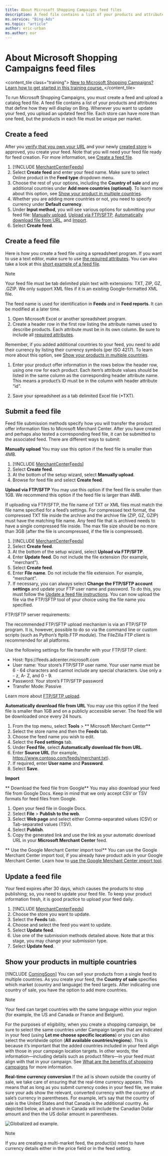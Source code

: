 ```yaml
---
title: About Microsoft Shopping Campaigns feed files
description: A feed file contains a list of your products and attributes that define how they'll display on Bing.
ms.service: "Bing-Ads"
ms.topic: "article"
author: eric-urban
ms.author: eur
---
```


# About Microsoft Shopping Campaigns feed files

<content_tile class="training">      [        New to Microsoft Shopping Campaigns? Learn how to get started in this training course.      ](https://go.microsoft.com/fwlink?LinkId=2129851)    </content_tile>

To run Microsoft Shopping Campaigns, you must create a feed and upload a catalog feed file. A feed file contains a list of your products and attributes that define how they will display on Bing.    Whenever you want to update your feed, you upload an updated feed file. Each store can have more than one feed, but the products in each file must be unique per market.

## Create a feed

After you [verify that you own your URL](./hlp_BA_PROC_ClaimYourDomain.md) and your newly [created store](./hlp_BA_PROC_CreateBingMerchantCenterStore.md) is approved, you create your feed. Note that you will need your feed file ready for feed creation. For more information, see [Create a feed file](#CreateAFeedFile).

1. [!INCLUDE [MerchantCenterFeeds](./includes/MerchantCenterFeeds.md)]
1. Select **Create feed** and enter your feed name. Make sure to select Online product in the **Feed type** dropdown menu.
1. Choose the rest of your options, including the **Country of sale** and any additional countries under **Add more countries (optional)**. To learn more about this option, see [ Show your product in multiple countries](#MultipleCountries).
1. Whether you are adding more countries or not, you need to specify currency under **Default currency**.
1. Under **Input method**, you will see various options for submitting your feed file: [Manually upload](#ManuallyUpload), [Upload via FTP/SFTP](#UploadViaFTP), [Automatically download file from URL](#AutomaticallyDownload), and [Import](#Import).
1. Select **Create feed**.

<anchor id="CreateAFeedFile" />

## Create a feed file

Here is how you create a feed file using a spreadsheet program. If you want to use a text editor, make sure to use [ the required attributes](./hlp_BA_CONC_AboutBingMerchantCenterCatalogFile.md). You can also take a look at this [short example of a feed file](https://go.microsoft.com/fwlink?LinkId=506749).

> [!NOTE]
> Your feed file must be tab delimited plain text with extensions: TXT, ZIP, GZ, .GZIP. We only support XML files if it is an existing Google-formatted XML file.

The feed name is used for identification in **Feeds** and in **Feed reports**. It can be modified at a later time.

1. Open Microsoft Excel or another spreadsheet program.
1. Create a header row in the first row listing the attribute names used to describe products. Each attribute must be in its own column.
Be sure to include all [required attributes](./hlp_BA_CONC_AboutBingMerchantCenterCatalogFile.md).

Remember, if you added additional countries to your feed, you need to add their currency by listing their currency symbols (per ISO 4217). To learn more about this option, see [Show your products in multiple countries](#MultipleCountries).

1. Enter your product offer information in the rows below the header row, using one row for each product.
Each item’s attribute values should be listed in the same column as the corresponding 	header attribute name. This means a product’s ID must be in the column with header attribute “id”.

1. Save your spreadsheet as a tab delimited Excel file (\*TXT).

## Submit a feed file

Feed file submission methods specify how you will transfer the product offer information files to Microsoft Merchant Center. After you have created and perhaps also tested a corresponding feed file, it can be submitted to the associated feed. There are different ways to submit:

<anchor id="ManuallyUpload" />

**Manually upload**
You may use this option if the feed file is smaller than 4MB.

1. [!INCLUDE [MerchantCenterFeeds](./includes/MerchantCenterFeeds.md)]
1. Select **Create feed**.
1. At the bottom of the setup wizard, select **Manually upload**.
1. Browse for feed file and select **Create feed**.

<anchor id="UploadViaFTP" />

**Upload via FTP/SFTP**
You may use this option if the feed file is smaller than 1GB. We recommend this option if the feed file is larger than 4MB.

If uploading via FTP/SFTP, the file name of TXT or XML files must match the file name specified for a feed’s settings. For compressed text format, the compressed TXT file inside the archive and the archive file (ZIP, GZ, GZIP) must have the matching file name. Any feed file that is archived needs to have a single compressed file inside. The max file size should be no more than 3GB (after the file is uncompressed, if the file is compressed).

1. [!INCLUDE [MerchantCenterFeeds](./includes/MerchantCenterFeeds.md)]
1. Select **Create feed**.
1. At the bottom of the setup wizard, select **Upload via FTP/SFTP**.
1. Enter **Update feed**. Do not include the file extension (for example, "merchant").
1. Select **Create feed**.
1. Enter **File name**. Do not include the file extension. For example, “merchant”.
1. If necessary, you can always select **Change the FTP/SFTP account settings** and update your FTP user name and password. To do this, you must follow the [ Update a feed file instructions](#UpdateAFeedFile).
You can now upload the file via the FTP/SFTP tool of your choice using the file name you specified.

FTP/SFTP server requirements:

The recommended FTP/SFTP upload mechanism is via an FTP/SFTP program. It is, however, possible to do so via the command line or custom scripts (such as Python’s ftplib.FTP module). The FileZilla FTP client is recommended for all platforms.

Use the following settings for file transfer with your FTP/SFTP client:

- Host: ftps://feeds.adcenter.microsoft.com
- User name: Your store’s FTP/SFTP user name. Your user name must be 6 - 64 characters and cannot include any special characters. Use only a - z, A- Z, and 0 - 9.
- Password: Your store’s FTP/SFTP password
- Transfer Mode: Passive

Learn more about [FTP/SFTP upload](./hlp_BA_CONC_BMCFTPRequirements.md).

<anchor id="AutomaticallyDownload" />

**Automatically download file from URL**
You may use this option if the feed file is smaller than 1GB and on a publicly accessible server. The feed file will be downloaded once every 24 hours.

1. From the top menu, select **Tools** > ** Microsoft Merchant Center**
1. Select the store name and then the **Feeds** tab.
1. Choose the feed name you wish to edit.
1. Select the **Feed settings** tab.
1. Under **Feed file**, select **Automatically download file from URL**.
1. Enter **Source URL** (for example, https://www.contoso.com/feeds/merchant.txt).
1. If required, enter **User name** and **Password**.
1. Select **Save**.

<anchor id="Import" />

**Import**

**            Download the feed file from Google**
You may also download your feed file from Google Docs. Keep in mind that we only accept CSV or TSV formats for feed files from Google.

1. Open your feed file in Google Docs.
1. Select **File** > **Publish to the web**.
1. Select **Web page** and select either Comma-separated values (CSV) or Tab-separated values (TSV).
1. Select **Publish**.
1. Copy the generated link and use the link as your automatic download URL in your **Microsoft Merchant Center** feed.

**              Use the Google Merchant Center import tool**
You can use the Google Merchant Center import tool, if you already have product ads in your Google Merchant Center. Learn how to [use the Google Merchant Center import tool](./hlp_BA_CONC_BMC_GMCImportIntro.md).

<anchor id="UpdateAFeedFile" />

## Update a feed file

Your feed expires after 30 days, which causes the products to stop publishing; so, you need to update your feed file. To keep your product information fresh, it is good practice to upload your feed daily.

1. [!INCLUDE [MerchantCenterFeeds](./includes/MerchantCenterFeeds.md)]
1. Choose the store you want to update.
1. Select the **Feeds** tab.
1. Choose and select the feed you want to update.
1. Select **Update feed**.
1. Use one of the submission methods detailed above. Note that at this stage, you may change your submission type.
1. Select **Update feed**.

<anchor id="MultipleCountries" />

## Show your products in multiple countries

[!INCLUDE [ComingSoon](./includes/ComingSoon.md)]
You can sell your products from a single feed to multiple countries. As you create your feed, the **Country of sale** specifies which market (country and language) the feed targets. After indicating one country of sale, you have the option to add more countries.

> [!NOTE]
> Your feed can target countries with the same language within your region (for example, the US and Canada or France and Belgium).

For the purposes of eligibility, when you create a shopping campaign, be sure to select the same countries under Campaign targets that are indicated in your feed (using **Let me choose specific locations**) or you can also select the worldwide option (**All available countries/regions**). This is because it’s important that the added countries included in your feed align with those in your campaign location targets. In other words, the information—including details such as product filters—in your feed must align with that in your campaign. See [ What are the benefits of shopping campaigns](./hlp_BA_CONC_BSC_Overview.md) for more information.

**Real-time currency conversion**
If the ad is shown outside the country of sale, we take care of ensuring that the real-time currency appears. This means that as long as you submit currency codes in your feed file, we make sure your ads show the relevant, converted currency with the country of sale’s currency in parentheses. For example, let’s say that the country of sale is the United States and that Canada is the additional country. As depicted below, an ad shown in Canada will include the Canadian Dollar amount and then the US dollar amount in parentheses.

![Globalized ad example.](../images/MMC_Globalized_Feed.png)

> [!NOTE]
> If you are creating a multi-market feed, the product(s) need to have currency details either in the price field or in the feed setting.



